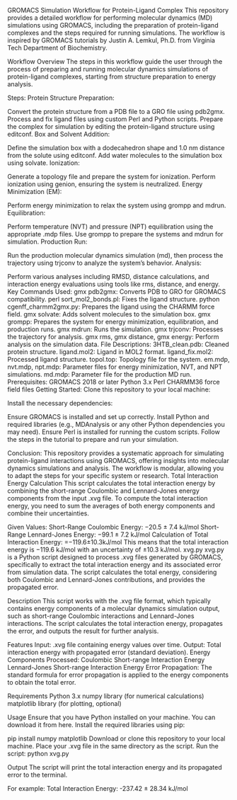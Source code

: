 GROMACS Simulation Workflow for Protein-Ligand Complex
This repository provides a detailed workflow for performing molecular dynamics (MD) simulations using GROMACS, including the preparation of protein-ligand complexes and the steps required for running simulations. The workflow is inspired by GROMACS tutorials by Justin A. Lemkul, Ph.D. from Virginia Tech Department of Biochemistry.

Workflow Overview
The steps in this workflow guide the user through the process of preparing and running molecular dynamics simulations of protein-ligand complexes, starting from structure preparation to energy analysis.

Steps:
Protein Structure Preparation:

Convert the protein structure from a PDB file to a GRO file using pdb2gmx.
Process and fix ligand files using custom Perl and Python scripts.
Prepare the complex for simulation by editing the protein-ligand structure using editconf.
Box and Solvent Addition:

Define the simulation box with a dodecahedron shape and 1.0 nm distance from the solute using editconf.
Add water molecules to the simulation box using solvate.
Ionization:

Generate a topology file and prepare the system for ionization.
Perform ionization using genion, ensuring the system is neutralized.
Energy Minimization (EM):

Perform energy minimization to relax the system using grompp and mdrun.
Equilibration:

Perform temperature (NVT) and pressure (NPT) equilibration using the appropriate .mdp files.
Use grompp to prepare the systems and mdrun for simulation.
Production Run:

Run the production molecular dynamics simulation (md), then process the trajectory using trjconv to analyze the system’s behavior.
Analysis:

Perform various analyses including RMSD, distance calculations, and interaction energy evaluations using tools like rms, distance, and energy.
Key Commands Used:
gmx pdb2gmx: Converts PDB to GRO for GROMACS compatibility.
perl sort_mol2_bonds.pl: Fixes the ligand structure.
python cgenff_charmm2gmx.py: Prepares the ligand using the CHARMM force field.
gmx solvate: Adds solvent molecules to the simulation box.
gmx grompp: Prepares the system for energy minimization, equilibration, and production runs.
gmx mdrun: Runs the simulation.
gmx trjconv: Processes the trajectory for analysis.
gmx rms, gmx distance, gmx energy: Perform analysis on the simulation data.
File Descriptions:
3HTB_clean.pdb: Cleaned protein structure.
ligand.mol2: Ligand in MOL2 format.
ligand_fix.mol2: Processed ligand structure.
topol.top: Topology file for the system.
em.mdp, nvt.mdp, npt.mdp: Parameter files for energy minimization, NVT, and NPT simulations.
md.mdp: Parameter file for the production MD run.
Prerequisites:
GROMACS 2018 or later
Python 3.x
Perl
CHARMM36 force field files
Getting Started:
Clone this repository to your local machine:



Install the necessary dependencies:

Ensure GROMACS is installed and set up correctly.
Install Python and required libraries (e.g., MDAnalysis or any other Python dependencies you may need).
Ensure Perl is installed for running the custom scripts.
Follow the steps in the tutorial to prepare and run your simulation.

Conclusion:
This repository provides a systematic approach for simulating protein-ligand interactions using GROMACS, offering insights into molecular dynamics simulations and analysis. The workflow is modular, allowing you to adapt the steps for your specific system or research.
Total Interaction Energy Calculation
This script calculates the total interaction energy by combining the short-range Coulombic and Lennard-Jones energy components from the input .xvg file. To compute the total interaction energy, you need to sum the averages of both energy components and combine their uncertainties.

Given Values:
Short-Range Coulombic Energy: −20.5 ± 7.4 kJ/mol
Short-Range Lennard-Jones Energy: −99.1 ± 7.2 kJ/mol
Calculation of Total Interaction Energy:
 =−119.6±10.3kJ/mol
This means that the total interaction energy is −119.6 kJ/mol with an uncertainty of ±10.3 kJ/mol.
xvg.py
xvg.py is a Python script designed to process .xvg files generated by GROMACS, specifically to extract the total interaction energy and its associated error from simulation data. The script calculates the total energy, considering both Coulombic and Lennard-Jones contributions, and provides the propagated error.

Description
This script works with the .xvg file format, which typically contains energy components of a molecular dynamics simulation output, such as short-range Coulombic interactions and Lennard-Jones interactions. The script calculates the total interaction energy, propagates the error, and outputs the result for further analysis.

Features
Input: .xvg file containing energy values over time.
Output: Total interaction energy with propagated error (standard deviation).
Energy Components Processed:
Coulombic Short-range Interaction Energy
Lennard-Jones Short-range Interaction Energy
Error Propagation: The standard formula for error propagation is applied to the energy components to obtain the total error.

Requirements
Python 3.x
numpy library (for numerical calculations)
matplotlib library (for plotting, optional)

Usage
Ensure that you have Python installed on your machine. You can download it from here.
Install the required libraries using pip:

pip install numpy matplotlib
Download or clone this repository to your local machine.
Place your .xvg file in the same directory as the script.
Run the script:
python xvg.py

Output
The script will print the total interaction energy and its propagated error to the terminal. 

For example:
Total Interaction Energy: -237.42 ± 28.34 kJ/mol
